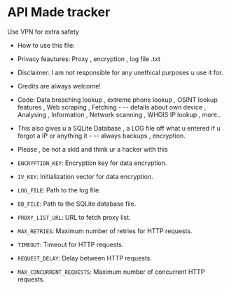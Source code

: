 # API Made tracker
Use VPN for extra safety

- How to use this file:

- Privacy feautures: Proxy , encryption , log file .txt

- Disclaimer: I am not responsible for any unethical purposes u use it for.

- Credits are always welcome!

- Code: Data breaching lookup , extreme phone lookup , OSINT lookup features , Web scraping , Fetching - -- details about own device , Analysing , Information , Network scanning , WHOIS IP lookup , more.. 

- This also gives u a SQLite Database , a LOG file off what u entered if u forgot a IP or anything it - -- always backups , encryption.

- Please , be not a skid and think ur a hacker with this 

-   `ENCRYPTION_KEY`: Encryption key for data encryption.
-   `IV_KEY`: Initialization vector for data encryption.
-   `LOG_FILE`: Path to the log file.
-   `DB_FILE`: Path to the SQLite database file.
-   `PROXY_LIST_URL`: URL to fetch proxy list.
-   `MAX_RETRIES`: Maximum number of retries for HTTP requests.
-   `TIMEOUT`: Timeout for HTTP requests.
-   `REQUEST_DELAY`: Delay between HTTP requests.
-   `MAX_CONCURRENT_REQUESTS`: Maximum number of concurrent HTTP requests.
